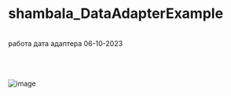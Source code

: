# shambala_DataAdapterExample

<br /> работа дата адаптера 06-10-2023<br /><br /><br /><br />

 
 ![image](https://github.com/fishman123456/shambala_DataAdapterExample/assets/106389581/c20b48bb-ef4e-46b0-9170-35fe54ea9199)

